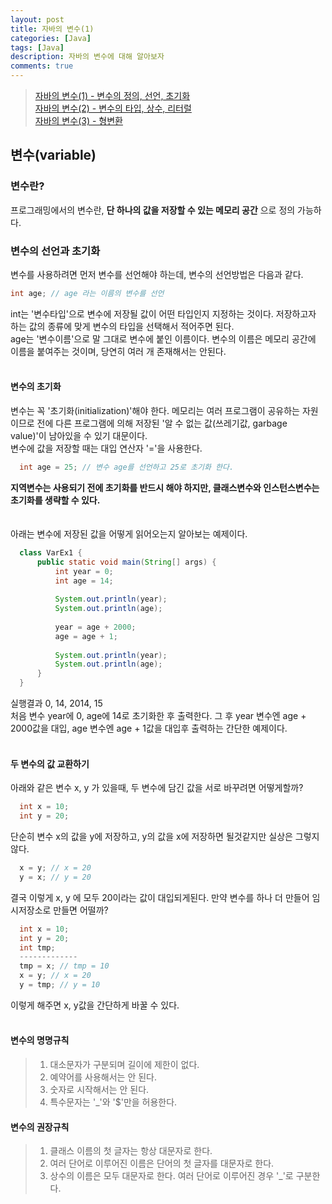 ```yaml
---
layout: post
title: 자바의 변수(1)
categories: [Java]
tags: [Java]
description: 자바의 변수에 대해 알아보자
comments: true
---
```


> [자바의 변수(1) - 변수의 정의, 선언, 초기화](https://keencho.github.io/java/2019/03/13/Java-%EB%B3%80%EC%88%981.html)  
> [자바의 변수(2) - 변수의 타입, 상수, 리터럴](https://keencho.github.io/java/2019/03/13/Java-%EB%B3%80%EC%88%982.html)  
> [자바의 변수(3) - 형변환](https://keencho.github.io/java/2019/03/14/java-%EB%B3%80%EC%88%983.html)  

## 변수(variable)  
### **변수란?**  
프로그래밍에서의 변수란, **단 하나의 값을 저장할 수 있는 메모리 공간** 으로 정의 가능하다.
  
### **변수의 선언과 초기화**  
변수를 사용하려면 먼저 변수를 선언해야 하는데, 변수의 선언방법은 다음과 같다.  
~~~java
int age; // age 라는 이름의 변수를 선언
~~~  
int는 '변수타입'으로 변수에 저장될 값이 어떤 타입인지 지정하는 것이다. 저장하고자 하는 값의 종류에 맞게 변수의 타입을 선택해서 적어주면 된다.  
age는 '변수이름'으로 말 그대로 변수에 붙인 이름이다. 변수의 이름은  메모리 공간에 이름을 붙여주는 것이며, 당연히 여러 개 존재해서는 안된다.
<br><br>
#### **변수의 초기화**  
변수는 꼭 '초기화(initialization)'해야 한다. 메모리는 여러 프로그램이 공유하는 자원이므로 전에 다른 프로그램에 의해 저장된 '알 수 없는 값(쓰레기값, garbage value)'이 남아있을 수 있기 대문이다.  
변수에 값을 저장할 때는 대입 연산자 '='을 사용한다.  
~~~java
  int age = 25; // 변수 age를 선언하고 25로 초기화 한다.
~~~  
**지역변수는 사용되기 전에 초기화를 반드시 해야 하지만, 클래스변수와 인스턴스변수는 초기화를 생략할 수 있다.**  
<br><br>
아래는 변수에 저장된 값을 어떻게 읽어오는지 알아보는 예제이다.  
~~~java
  class VarEx1 {
      public static void main(String[] args) {
	      int year = 0;
		  int age = 14;
		  
		  System.out.println(year);
		  System.out.println(age);
		  
		  year = age + 2000;
		  age = age + 1;
		  
		  System.out.println(year);
		  System.out.println(age);
      }
  }
~~~
실행결과 0, 14, 2014, 15  
처음 변수 year에 0, age에 14로 초기화한 후 출력한다. 그 후 year 변수엔 age + 2000값을 대입, age 변수엔 age + 1값을 대입후 출력하는 간단한 예제이다.
<br><br>
#### **두 변수의 값 교환하기**  
아래와 같은 변수 x, y 가 있을때, 두 변수에 담긴 값을 서로 바꾸려면 어떻게할까?  
~~~java
  int x = 10;
  int y = 20;
~~~  
단순히 변수 x의 값을 y에 저장하고, y의 값을 x에 저장하면 될것같지만 실상은 그렇지 않다.  
~~~java
  x = y; // x = 20
  y = x; // y = 20
~~~  
결국 이렇게 x, y 에 모두 20이라는 값이 대입되게된다. 만약 변수를 하나 더 만들어 임시저장소로 만들면 어떨까?  
~~~java
  int x = 10;
  int y = 20;
  int tmp;
  -------------
  tmp = x; // tmp = 10
  x = y; // x = 20
  y = tmp; // y = 10
~~~  
이렇게 해주면 x, y값을 간단하게 바꿀 수 있다.
<br><br>
#### **변수의 명명규칙**  
> 1. 대소문자가 구분되며 길이에 제한이 없다.  
> 2. 예약어를 사용해서는 안 된다.  
> 3. 숫자로 시작해서는 안 된다.  
> 4. 특수문자는 '_'와 '$'만을 허용한다.
  
#### **변수의 권장규칙**
> 1. 클래스 이름의 첫 글자는 항상 대문자로 한다.  
> 2. 여러 단어로 이루어진 이름은 단어의 첫 글자를 대문자로 한다.  
> 3. 상수의 이름은 모두 대문자로 한다. 여러 단어로 이루어진 경우 '_'로 구분한다.  
  
